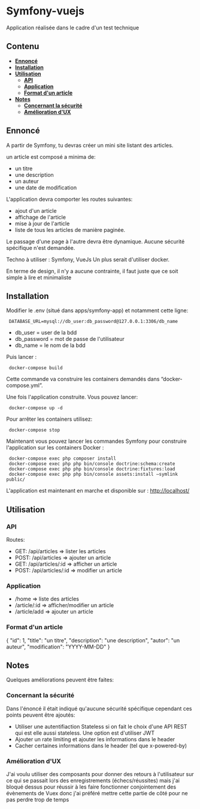 # Symfony-vuejs
Application réalisée dans le cadre d'un test technique

## Contenu
* [**Ennoncé**](#ennoncé)
* [**Installation**](#installation)
* [**Utilisation**](#utilisation)
  * [**API**](#api)
  * [**Application**](#application)
  * [**Format d'un article**](#format-dun-article)
* [**Notes**](#notes)
  * [**Concernant la sécurité**](#concernant-la-sécurité)
  * [**Amélioration d'UX**](#amélioration-dux)

## Ennoncé
A partir de Symfony, tu devras créer un mini site listant des articles.

un article est composé a minima de: 
- un titre 
- une description 
- un auteur 
- une date de modification

L'application devra comporter les routes suivantes: 
- ajout d'un article 
- affichage de l'article 
- mise à jour de l'article 
- liste de tous les articles de manière paginée.

Le passage d'une page à l'autre devra être dynamique. 
Aucune sécurité spécifique n'est demandée.

Techno à utiliser : Symfony, VueJs 
Un plus serait d'utiliser docker.

En terme de design, il n'y a aucune contrainte, il faut juste que ce soit simple à lire et minimaliste

## Installation
Modifier le .env (situé dans apps/symfony-app) et notamment cette ligne:
```
 DATABASE_URL=mysql://db_user:db_password@127.0.0.1:3306/db_name
```
- db_user = user de la bdd
- db_password = mot de passe de l'utilisateur
- db_name = le nom de la bdd

Puis lancer :
```
 docker-compose build 
```
Cette commande va construire les containers demandés dans “docker-compose.yml”.

Une fois l'application construite. Vous pouvez lancer:
```
 docker-compose up -d
```
Pour arrêter les containers utilisez:
```
 docker-compose stop
```
Maintenant vous pouvez lancer les commandes Symfony pour construire l'application sur les containers Docker :
```
 docker-compose exec php composer install 
 docker-compose exec php php bin/console doctrine:schema:create
 docker-compose exec php php bin/console doctrine:fixtures:load
 docker-compose exec php php bin/console assets:install –symlink public/
```
L'application est maintenant en marche et disponible sur : [http://localhost/](http://localhost/)

## Utilisation
### API
Routes:
- GET: /api/articles => lister les articles
- POST: /api/articles => ajouter un article
- GET: /api/articles/:id => afficher un article
- POST: /api/articles/:id => modifier un article

### Application
- /home => liste des articles
- /article/:id => afficher/modifier un article
- /article/add => ajouter un article

### Format d'un article
{
  "id": 1,
  "title": "un titre",
  "description": "une description",
  "autor": "un auteur",
  "modification": "YYYY-MM-DD"
}

## Notes
Quelques améliorations peuvent être faites:

### Concernant la sécurité
Dans l'énoncé il était indiqué qu'aucune sécurité spécifique cependant ces points peuvent être ajoutés:
- Utiliser une autentifiaction Stateless si on fait le choix d'une API REST qui est elle aussi stateless. Une option est d'utiliser JWT
- Ajouter un rate limiting et ajouter les informations dans le header
- Cacher certaines informations dans le header (tel que x-powered-by)

### Amélioration d'UX
J'ai voulu utiliser des composants pour donner des retours à l'utilisateur sur ce qui se passait lors des enregistrements (échecs/réussites)
mais j'ai bloqué dessus pour réussir à les faire fonctionner conjointement des évènements de Vuex donc j'ai préféré mettre cette partie de côté pour ne pas perdre trop de temps
